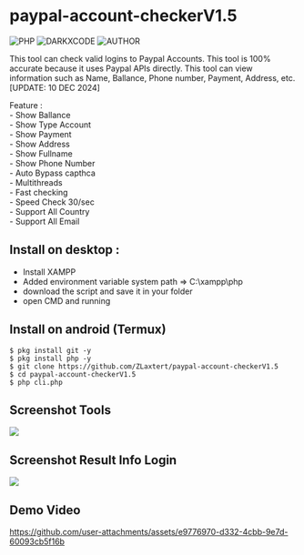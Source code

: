 # paypal-account-checkerV1.5
![PHP](https://img.shields.io/badge/language-PHP-blue.svg)
![DARKXCODE](https://img.shields.io/badge/Team-DARKXCODE-black)
![AUTHOR](https://img.shields.io/badge/Author-Zlaxtert-orange)

This tool can check valid logins to Paypal Accounts. This tool is 100% accurate because it uses Paypal APIs directly. This tool can view information such as Name, Ballance, Phone number, Payment, Address, etc. [UPDATE: 10 DEC 2024]

<p>
Feature :<br />
- Show Ballance<br />
- Show Type Account<br />
- Show Payment<br />
- Show Address<br />
- Show Fullname<br />
- Show Phone Number<br />
- Auto Bypass capthca<br />
- Multithreads<br />
- Fast checking<br />
- Speed Check 30/sec<br />
- Support All Country<br />
- Support All Email<br /></p>

## Install on desktop : 
- Install XAMPP
- Added environment variable system path => C:\xampp\php
- download the script and save it in your folder
- open CMD and running

## Install on android (Termux)
    $ pkg install git -y
    $ pkg install php -y
    $ git clone https://github.com/ZLaxtert/paypal-account-checkerV1.5
    $ cd paypal-account-checkerV1.5
    $ php cli.php

## Screenshot Tools
<img src="https://github.com/ZLaxtert/paypal-account-checkerV1.5/blob/main/ress.png">

## Screenshot Result Info Login
<img src="https://github.com/ZLaxtert/paypal-account-checkerV1.5/blob/main/ress2.png">

## Demo Video
https://github.com/user-attachments/assets/e9776970-d332-4cbb-9e7d-60093cb5f16b


